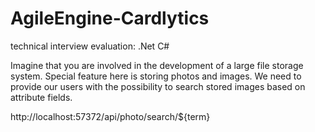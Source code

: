 # AgileEngine-Cardlytics
technical interview evaluation: .Net C#

Imagine that you are involved in the development of a large file storage system. Special feature here is storing photos and images. We need to provide our users with the possibility to search stored images based on attribute fields.

http://localhost:57372/api/photo/search/${term}
